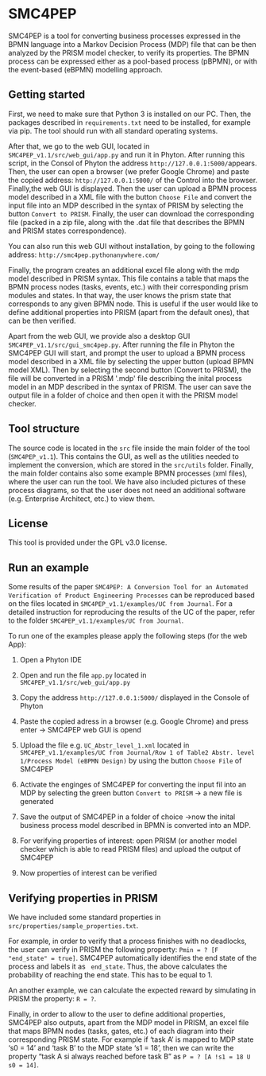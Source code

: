 # SMC4PEP

SMC4PEP is a tool for converting business processes expressed in the BPMN language into a Markov Decision Process (MDP) file that can be then analyzed by the PRISM model checker, to verify its properties. The BPMN process can be expressed either as a pool-based process (pBPMN), or with the event-based (eBPMN) modelling approach. 

## Getting started
First, we need to make sure that Python 3 is installed on our PC. Then, the packages described in `requirements.txt` need to be installed, for example via pip. The tool should run with all standard operating systems.

After that, we go to the web GUI, located in `SMC4PEP_v1.1/src/web_gui/app.py` and run it in Phyton. After running this script, in the Consol of Phyton the address `http://127.0.0.1:5000/`appears. Then, the user can open a browser (we prefer Google Chrome) and paste the copied address: `http://127.0.0.1:5000/` of the Control into the browser. Finally,the web GUI is displayed. Then the user can upload a BPMN process model described in a XML file with the button `Choose File` and convert the input file into an MDP described in the syntax of PRISM by selecting the button `Convert to PRISM`. Finally, the user can download the corresponding file (packed in a zip file, along with the .dat file that describes the BPMN and PRISM states correspondence).

You can also run this web GUI without installation, by going to the following address: `http://smc4pep.pythonanywhere.com/`

Finally, the program creates an additional excel file along with the mdp model described in PRISM syntax. This file contains a table that maps the BPMN process nodes (tasks, events, etc.) with their corresponding prism modules and states. In that way, the user knows the prism state that corresponds to any given BPMN node. This is useful if the user would like to define additional properties into PRISM (apart from the default ones), that can be then verified. 

Apart from the web GUI, we provide also a desktop GUI `SMC4PEP_v1.1/src/gui_smc4pep.py`. After running the file in Phyton the SMC4PEP GUI will start, and prompt the user to upload a BPMN process model described in a XML file by selecting the upper button (upload BPMN model XML). Then by selecting the second button (Convert to PRISM), the file will be converted in a PRISM '.mdp' file describing the inital process model in an MDP described in the syntax of PRISM. The user can save the output file in a folder of choice and then open it with the PRISM model checker. 


## Tool structure
The source code is located in the `src` file inside the main folder of the tool (`SMC4PEP_v1.1`). This contains the GUI, as well as the utilities needed to implement the conversion, which are stored in the `src/utils` folder. Finally, the main folder contains also some example BPMN processes (xml files), where the user can run the tool. We have also included pictures of these process diagrams, so that the user does not need an additional software (e.g. Enterprise Architect, etc.) to view them.


## License
This tool is provided under the GPL v3.0 license.


## Run an example

Some results of the paper `SMC4PEP: A Conversion Tool for an Automated Verification of Product Engineering Processes` can be reproduced based on the files located in `SMC4PEP_v1.1/examples/UC from Journal`. For a detailed instruction for reproducing the results of the UC of the paper, refer to the folder `SMC4PEP_v1.1/examples/UC from Journal`.

To run one of the examples please apply the following steps (for the web App):
1. Open a Phyton IDE

2. Open and run the file `app.py` located in `SMC4PEP_v1.1/src/web_gui/app.py`

3. Copy the address `http://127.0.0.1:5000/` displayed in the Console of Phyton

4. Paste the copied adress in a browser (e.g. Google Chrome) and press enter
    -> SMC4PEP web GUI is opend
    
5. Upload the file e.g. `UC_Abstr_level_1.xml` located in  `SMC4PEP_v1.1/examples/UC from Journal/Row 1 of Table2 Abstr. level 1/Process Model (eBPMN Design)` by using the button `Choose File` of SMC4PEP

6. Activate the enginges of SMC4PEP for converting the input fil into an MDP by selecting the green button `Convert to PRISM`
    -> a new file is generated
    
7. Save the output of SMC4PEP in a folder of choice 
    ->now the inital business process model described in BPMN is converted into an MDP. 
    
8. For verifying properties of interest: open PRISM (or another model checker which is able to read PRISM files) and upload the output of SMC4PEP

9. Now properties of interest can be verified

## Verifying properties in PRISM

We have included some standard properties in `src/properties/sample_properties.txt`. 

For example, in order to verify that a process finishes with no deadlocks, 
the user can verify in PRISM the following property: `Pmin = ? [F "end_state" = true]`. 
SMC4PEP automatically identifies the end state of the process and labels it as ` end_state`. 
Thus, the above calculates the probability of reaching the end state. This has to be equal to 1.


An another example, we can calculate the expected reward by simulating in PRISM the property: `R = ?`.

Finally, in order to allow to the user to define additional properties, SMC4PEP also outputs,
apart from the MDP model in PRISM, an excel file that maps BPMN nodes (tasks, gates, etc.) of
each diagram into their corresponding PRISM state. For example if ‘task A’ is mapped to MDP 
state ‘s0 = 14’ and ‘task B’ to the MDP state ‘s1 = 18’, then we can write the property 
“task A si always reached before task B” as `P = ? [A !s1 = 18 U s0 = 14]`. 

   
